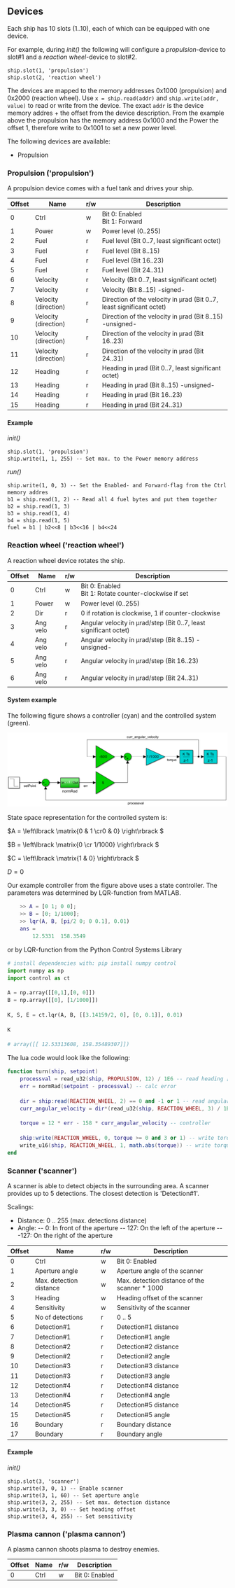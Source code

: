 ## Devices

Each ship has 10 slots (1..10), each of which can be equipped with one device.

For example, during *init()* the following will configure a *propulsion*-device to slot#1 and a *reaction wheel*-device to slot#2.

    ship.slot(1, 'propulsion')
    ship.slot(2, 'reaction wheel')

The devices are mapped to the memory addresses 0x1000 (propulsion) and 0x2000 (reaction wheel). Use `x = ship.read(addr)` and `ship.write(addr, value)` to read or write from the device. The exact `addr` is the device memory addres + the offset from the device description. From the example above the propulsion has the memory address 0x1000 and the Power the offset 1, therefore write to 0x1001 to set a new power level.

The following devices are available:

* Propulsion

### Propulsion ('propulsion')

A propulsion device comes with a fuel tank and drives your ship.

| Offset    | Name     | r/w    | Description                                         |
|--------   |-------   |-----   |------------------------------------------------     |
| 0         | Ctrl     | w      | Bit 0: Enabled<br>Bit 1: Forward                    |
| 1         | Power    | w      | Power level (0..255)                                |
| 2         | Fuel     | r      | Fuel level (Bit 0..7, least significant octet)      |
| 3         | Fuel     | r      | Fuel level (Bit 8..15)                              |
| 4         | Fuel     | r      | Fuel level (Bit 16..23)                             |
| 5         | Fuel     | r      | Fuel level (Bit 24..31)                             |
| 6         | Velocity | r      | Velocity (Bit 0..7, least significant octet)        |
| 7         | Velocity | r      | Velocity (Bit 8..15)  -signed-                      |
| 8         | Velocity (direction) | r      | Direction of the velocity in µrad (Bit 0..7, least significant octet) |
| 9         | Velocity (direction) | r      | Direction of the velocity in µrad (Bit 8..15)  -unsigned-             |
| 10        | Velocity (direction) | r      | Direction of the velocity in µrad (Bit 16..23)                        |
| 11        | Velocity (direction) | r      | Direction of the velocity in µrad (Bit 24..31)                        |
| 12        | Heading  | r      | Heading in µrad (Bit 0..7, least significant octet) |
| 13        | Heading  | r      | Heading in µrad (Bit 8..15)  -unsigned-             |
| 14        | Heading  | r      | Heading in µrad (Bit 16..23)                        |
| 15        | Heading  | r      | Heading in µrad (Bit 24..31)                        |

#### Example

*init()*

    ship.slot(1, 'propulsion')
    ship.write(1, 1, 255) -- Set max. to the Power memory address

*run()*

    ship.write(1, 0, 3) -- Set the Enabled- and Forward-flag from the Ctrl memory addres
    b1 = ship.read(1, 2) -- Read all 4 fuel bytes and put them together
    b2 = ship.read(1, 3)
    b3 = ship.read(1, 4)
    b4 = ship.read(1, 5)
    fuel = b1 | b2<<8 | b3<<16 | b4<<24

### Reaction wheel ('reaction wheel')

A reaction wheel device rotates the ship.

| Offset    | Name     | r/w    | Description                                                       |
|--------   |-------   |-----   |-------------------------------------------------------------------|
| 0         | Ctrl     | w      | Bit 0: Enabled<br>Bit 1: Rotate counter-clockwise if set          |
| 1         | Power    | w      | Power level (0..255)                                              |
| 2         | Dir      | r      | 0 if rotation is clockwise, 1 if counter-clockwise                |
| 3         | Ang velo | r      | Angular velocity in µrad/step (Bit 0..7, least significant octet) |
| 4         | Ang velo | r      | Angular velocity in µrad/step (Bit 8..15)  -unsigned-             |
| 5         | Ang velo | r      | Angular velocity in µrad/step (Bit 16..23)                        |
| 6         | Ang velo | r      | Angular velocity in µrad/step (Bit 24..31)                        |

#### System example

The following figure shows a controller (cyan) and the controlled system (green).

![Reaction wheel system](/img/reaction_wheel_system.png)

State space representation for the controlled system is:

$A = \left\lbrack \matrix{0 & 1 \cr0 & 0} \right\rbrack $

$B = \left\lbrack \matrix{0 \cr 1/1000} \right\rbrack $

$C = \left\lbrack \matrix{1 & 0} \right\rbrack $

$D = 0$

Our example controller from the figure above uses a state controller. The parameters was determined by LQR-function from MATLAB.

```matlab
    >> A = [0 1; 0 0];
    >> B = [0; 1/1000];
    >> lqr(A, B, [pi/2 0; 0 0.1], 0.01)
    ans = 
        12.5331  158.3549
```

or by LQR-function from the Python Control Systems Library

```python
# install dependencies with: pip install numpy control
import numpy as np
import control as ct

A = np.array([[0,1],[0, 0]])
B = np.array([[0], [1/1000]])

K, S, E = ct.lqr(A, B, [[3.14159/2, 0], [0, 0.1]], 0.01)

K

# array([[ 12.53313608, 158.35489307]])
```

The lua code would look like the following:

```lua
function turn(ship, setpoint)
    processval = read_u32(ship, PROPULSION, 12) / 1E6 -- read heading [µrad]
    err = normRad(setpoint - processval) -- calc error

    dir = ship:read(REACTION_WHEEL, 2) == 0 and -1 or 1 -- read angular velo dir
    curr_angular_velocity = dir*(read_u32(ship, REACTION_WHEEL, 3) / 1E6) -- read angular velocity

    torque = 12 * err - 158 * curr_angular_velocity -- controller

    ship:write(REACTION_WHEEL, 0, torque >= 0 and 3 or 1) -- write torque dir
    write_u16(ship, REACTION_WHEEL, 1, math.abs(torque)) -- write torque
end
```

### Scanner ('scanner')

A scanner is able to detect objects in the surrounding area. A scanner provides up to 5 detections. The
closest detection is 'Detection#1'.

Scalings:
- Distance: 0 .. 255 (max. detections distance)
- Angle:
-- 0: In front of the aperture
-- 127: On the left of the aperture
-- -127: On the right of the aperture

| Offset | Name                    | r/w | Description
|--------|-------------------------|-----|-----------------
| 0      | Ctrl                    | w   | Bit 0: Enabled
| 1      | Aperture angle          | w   | Aperture angle of the scanner
| 2      | Max. detection distance | w   | Max. detection distance of the scanner * 1000
| 3      | Heading                 | w   | Heading offset of the scanner
| 4      | Sensitivity             | w   | Sensitivity of the scanner
| 5      | No of detections        | r   | 0 .. 5
| 6      | Detection#1             | r   | Detection#1 distance
| 7      | Detection#1             | r   | Detection#1 angle
| 8      | Detection#2             | r   | Detection#2 distance
| 9      | Detection#2             | r   | Detection#2 angle
| 10     | Detection#3             | r   | Detection#3 distance
| 11     | Detection#3             | r   | Detection#3 angle
| 12     | Detection#4             | r   | Detection#4 distance
| 13     | Detection#4             | r   | Detection#4 angle
| 14     | Detection#5             | r   | Detection#5 distance
| 15     | Detection#5             | r   | Detection#5 angle
| 16     | Boundary                | r   | Boundary distance
| 17     | Boundary                | r   | Boundary angle
#### Example

*init()*

    ship.slot(3, 'scanner')
    ship.write(3, 0, 1) -- Enable scanner
    ship.write(3, 1, 60) -- Set aperture angle
    ship.write(3, 2, 255) -- Set max. detection distance
    ship.write(3, 3, 0) -- Set heading offset
    ship.write(3, 4, 255) -- Set sensitivity

### Plasma cannon ('plasma cannon')

A plasma cannon shoots plasma to destroy enemies.

| Offset    | Name     | r/w    | Description                                         |
|--------   |-------   |-----   |------------------------------------------------     |
| 0         | Ctrl     | w      | Bit 0: Enabled                                      |
